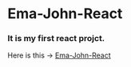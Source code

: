 # Ema-John-React

### It is my first react projct. 

Here is this -> [Ema-John-React](https://ema-john-react-yba.netlify.app/shop)
